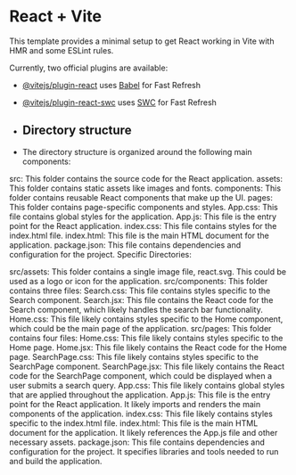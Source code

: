 # React + Vite

This template provides a minimal setup to get React working in Vite with HMR and some ESLint rules.

Currently, two official plugins are available:

- [@vitejs/plugin-react](https://github.com/vitejs/vite-plugin-react/blob/main/packages/plugin-react/README.md) uses [Babel](https://babeljs.io/) for Fast Refresh
- [@vitejs/plugin-react-swc](https://github.com/vitejs/vite-plugin-react-swc) uses [SWC](https://swc.rs/) for Fast Refresh

- ## Directory structure
- The directory structure is organized around the following main components:

src: This folder contains the source code for the React application.
assets: This folder contains static assets like images and fonts.
components: This folder contains reusable React components that make up the UI.
pages: This folder contains page-specific components and styles.
App.css: This file contains global styles for the application.
App.js: This file is the entry point for the React application.
index.css: This file contains styles for the index.html file.
index.html: This file is the main HTML document for the application.
package.json: This file contains dependencies and configuration for the project.
Specific Directories:

src/assets: This folder contains a single image file, react.svg. This could be used as a logo or icon for the application.
src/components: This folder contains three files:
Search.css: This file contains styles specific to the Search component.
Search.jsx: This file contains the React code for the Search component, which likely handles the search bar functionality.
Home.css: This file likely contains styles specific to the Home component, which could be the main page of the application.
src/pages: This folder contains four files:
Home.css: This file likely contains styles specific to the Home page.
Home.jsx: This file likely contains the React code for the Home page.
SearchPage.css: This file likely contains styles specific to the SearchPage component.
SearchPage.jsx: This file likely contains the React code for the SearchPage component, which could be displayed when a user submits a search query.
App.css: This file likely contains global styles that are applied throughout the application.
App.js: This file is the entry point for the React application. It likely imports and renders the main components of the application.
index.css: This file likely contains styles specific to the index.html file.
index.html: This file is the main HTML document for the application. It likely references the App.js file and other necessary assets.
package.json: This file contains dependencies and configuration for the project. It specifies libraries and tools needed to run and build the application.
